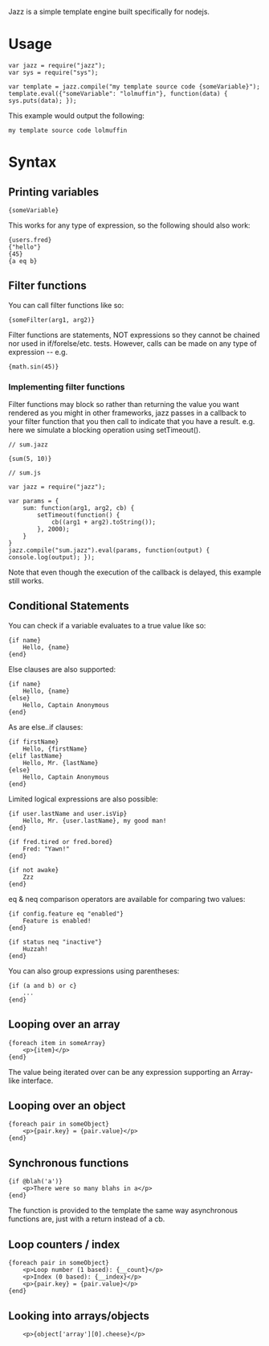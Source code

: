 Jazz is a simple template engine built specifically for nodejs.

# Usage

    var jazz = require("jazz");
    var sys = require("sys");
    
    var template = jazz.compile("my template source code {someVariable}");
    template.eval({"someVariable": "lolmuffin"}, function(data) { sys.puts(data); });

This example would output the following:

    my template source code lolmuffin

# Syntax

## Printing variables

    {someVariable}

This works for any type of expression, so the following should also work:

    {users.fred}
    {"hello"}
    {45}
    {a eq b}

## Filter functions

You can call filter functions like so:

    {someFilter(arg1, arg2)}

Filter functions are statements, NOT expressions so they cannot be chained
nor used in if/forelse/etc. tests. However, calls can be made on any type
of expression -- e.g.

    {math.sin(45)}

### Implementing filter functions

Filter functions may block so rather than returning the value you want
rendered as you might in other frameworks, jazz passes in a callback to
your filter function that you then call to indicate that you have a
result. e.g. here we simulate a blocking operation using setTimeout().

    // sum.jazz

    {sum(5, 10)}

    // sum.js

    var jazz = require("jazz");

    var params = {
        sum: function(arg1, arg2, cb) {
            setTimeout(function() {
                cb((arg1 + arg2).toString());
            }, 2000);
        }
    }
    jazz.compile("sum.jazz").eval(params, function(output) { console.log(output); });

Note that even though the execution of the callback is delayed, this example still
works.

## Conditional Statements

You can check if a variable evaluates to a true value like so:

    {if name}
        Hello, {name}
    {end}

Else clauses are also supported:

    {if name}
        Hello, {name}
    {else}
        Hello, Captain Anonymous
    {end}

As are else..if clauses:

    {if firstName}
        Hello, {firstName}
    {elif lastName}
        Hello, Mr. {lastName}
    {else}
        Hello, Captain Anonymous
    {end}

Limited logical expressions are also possible:

    {if user.lastName and user.isVip}
        Hello, Mr. {user.lastName}, my good man!
    {end}

    {if fred.tired or fred.bored}
        Fred: "Yawn!"
    {end}

    {if not awake}
        Zzz
    {end}

eq & neq comparison operators are available for comparing two values:

    {if config.feature eq "enabled"}
        Feature is enabled!
    {end}

    {if status neq "inactive"}
        Huzzah!
    {end}

You can also group expressions using parentheses:

    {if (a and b) or c}
        ...
    {end}

## Looping over an array

    {foreach item in someArray}
        <p>{item}</p>
    {end}


The value being iterated over can be any expression supporting
an Array-like interface.

## Looping over an object

    {foreach pair in someObject}
        <p>{pair.key} = {pair.value}</p>
    {end}
    
## Synchronous functions

    {if @blah('a')}
        <p>There were so many blahs in a</p>
    {end}

The function is provided to the template the same way asynchronous functions are, just with a return instead of a cb.

## Loop counters / index

    {foreach pair in someObject}
        <p>Loop number (1 based): {__count}</p>
        <p>Index (0 based): {__index}</p>
        <p>{pair.key} = {pair.value}</p>
    {end}
    
## Looking into arrays/objects

        <p>{object['array'][0].cheese}</p>

